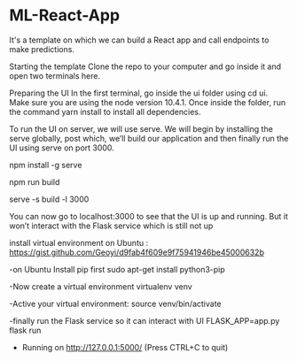 # ML-React-App
It's a template on which we can build a React app and call endpoints to make predictions.

Starting the template
Clone the repo to your computer and go inside it and open two terminals here.

Preparing the UI
In the first terminal, go inside the ui folder using cd ui. Make sure you are using the node version 10.4.1. Once inside the folder, run the command yarn install to install all dependencies.

To run the UI on server, we will use serve. We will begin by installing the serve globally, post which, we’ll build our application and then finally run the UI using serve on port 3000.



npm install -g serve


npm run build


serve -s build -l 3000


You can now go to localhost:3000 to see that the UI is up and running. But it won’t interact with the Flask service which is still not up




install virtual environment on Ubuntu : https://gist.github.com/Geoyi/d9fab4f609e9f75941946be45000632b


-on Ubuntu 
Install pip first
sudo apt-get install python3-pip


-Now create a virtual environment
virtualenv venv 


-Active your virtual environment:
source venv/bin/activate

-finally run the Flask service so it can interact with UI
FLASK_APP=app.py flask run

 * Running on http://127.0.0.1:5000/ (Press CTRL+C to quit)

   